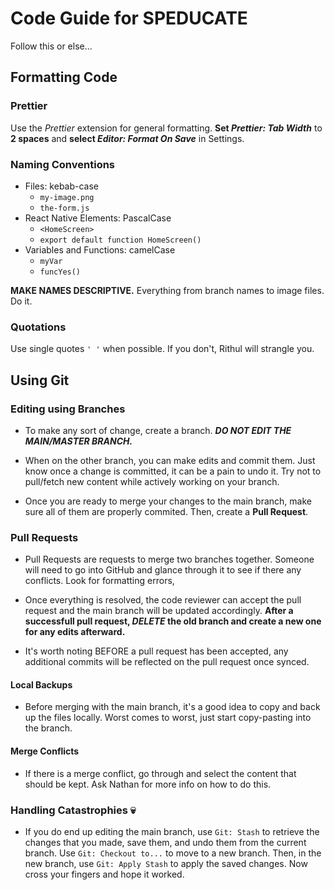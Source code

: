 # Code Guide for SPEDUCATE

Follow this or else...

## Formatting Code

### Prettier

Use the _Prettier_ extension for general formatting. **Set _Prettier: Tab Width_** to **2 spaces** and
**select _Editor: Format On Save_** in Settings.

### Naming Conventions

- Files: kebab-case
  - `my-image.png`
  - `the-form.js`
- React Native Elements: PascalCase
  - `<HomeScreen>`
  - `export default function HomeScreen()`
- Variables and Functions: camelCase
  - `myVar`
  - `funcYes()`

**MAKE NAMES DESCRIPTIVE.** Everything from branch names to image files. Do it.

### Quotations

Use single quotes `' '` when possible. If you don't, Rithul will strangle you.

## Using Git

### Editing using Branches

- To make any sort of change, create a branch. **_DO NOT EDIT THE MAIN/MASTER BRANCH._**

- When on the other branch, you can make edits and commit them. Just know once a change is committed, it can be a pain to undo it. Try not to pull/fetch new content while actively working on your branch.

- Once you are ready to merge your changes to the main branch, make sure all of them are properly commited. Then, create a **Pull Request**.

### Pull Requests

- Pull Requests are requests to merge two branches together. Someone will need to go into GitHub and glance through it to see if there any conflicts. Look for formatting errors,

- Once everything is resolved, the code reviewer can accept the pull request and the main branch will be updated accordingly. **After a successfull pull request, _DELETE_ the old branch and create a new one for any edits afterward.**

- It's worth noting BEFORE a pull request has been accepted, any additional commits will be reflected on the pull request once synced.

#### Local Backups

- Before merging with the main branch, it's a good idea to copy and back up the files locally. Worst comes to worst, just start copy-pasting into the branch.

#### Merge Conflicts

- If there is a merge conflict, go through and select the content that should be kept. Ask Nathan for more info on how to do this.

### Handling Catastrophies 💀

- If you do end up editing the main branch, use `Git: Stash` to retrieve the changes that you made, save them, and undo them from the current branch. Use `Git: Checkout to...` to move to a new branch. Then, in the new branch, use `Git: Apply Stash` to apply the saved changes. Now cross your fingers and hope it worked.
